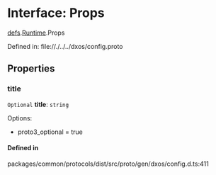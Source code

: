 # Interface: Props

[defs](../modules/dxos_config.defs.md).[Runtime](../modules/dxos_config.defs.Runtime.md).Props

Defined in:
  file://./../../dxos/config.proto

## Properties

### title

 `Optional` **title**: `string`

Options:
  - proto3_optional = true

#### Defined in

packages/common/protocols/dist/src/proto/gen/dxos/config.d.ts:411
